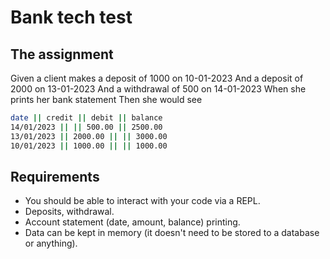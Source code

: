 # Bank tech test

## The assignment

Given a client makes a deposit of 1000 on 10-01-2023
And a deposit of 2000 on 13-01-2023
And a withdrawal of 500 on 14-01-2023
When she prints her bank statement
Then she would see

```bash
date || credit || debit || balance
14/01/2023 || || 500.00 || 2500.00
13/01/2023 || 2000.00 || || 3000.00
10/01/2023 || 1000.00 || || 1000.00
```

## Requirements

- You should be able to interact with your code via a REPL.
- Deposits, withdrawal.
- Account statement (date, amount, balance) printing.
- Data can be kept in memory (it doesn't need to be stored to a database or anything).
